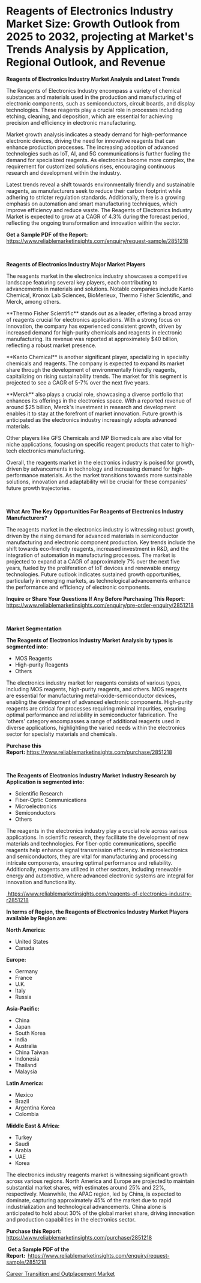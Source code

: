 <p><h1>Reagents of Electronics Industry Market Size: Growth Outlook from 2025 to 2032, projecting at Market's Trends Analysis by Application, Regional Outlook, and Revenue</h1></p><p><strong>Reagents of Electronics Industry Market Analysis and Latest Trends</strong></p>
<p><p>The Reagents of Electronics Industry encompass a variety of chemical substances and materials used in the production and manufacturing of electronic components, such as semiconductors, circuit boards, and display technologies. These reagents play a crucial role in processes including etching, cleaning, and deposition, which are essential for achieving precision and efficiency in electronic manufacturing.</p><p>Market growth analysis indicates a steady demand for high-performance electronic devices, driving the need for innovative reagents that can enhance production processes. The increasing adoption of advanced technologies such as IoT, AI, and 5G communications is further fueling the demand for specialized reagents. As electronics become more complex, the requirement for customized solutions rises, encouraging continuous research and development within the industry.</p><p>Latest trends reveal a shift towards environmentally friendly and sustainable reagents, as manufacturers seek to reduce their carbon footprint while adhering to stricter regulation standards. Additionally, there is a growing emphasis on automation and smart manufacturing techniques, which improve efficiency and reduce waste. The Reagents of Electronics Industry Market is expected to grow at a CAGR of 4.3% during the forecast period, reflecting the ongoing transformation and innovation within the sector.</p></p>
<p><strong>Get a Sample PDF of the Report:&nbsp;</strong> <a href="https://www.reliablemarketinsights.com/enquiry/request-sample/2851218?utm_campaign=2475&utm_medium=2&utm_source=Github&utm_content=ia&utm_term=11032025&utm_id=reagents-of-electronics-industry">https://www.reliablemarketinsights.com/enquiry/request-sample/2851218</a></p>
<p>&nbsp;</p>
<p><strong>Reagents of Electronics Industry Major Market Players</strong></p>
<p><p>The reagents market in the electronics industry showcases a competitive landscape featuring several key players, each contributing to advancements in materials and solutions. Notable companies include Kanto Chemical, Kronox Lab Sciences, BioMerieux, Thermo Fisher Scientific, and Merck, among others.</p><p>**Thermo Fisher Scientific** stands out as a leader, offering a broad array of reagents crucial for electronics applications. With a strong focus on innovation, the company has experienced consistent growth, driven by increased demand for high-purity chemicals and reagents in electronic manufacturing. Its revenue was reported at approximately $40 billion, reflecting a robust market presence.</p><p>**Kanto Chemical** is another significant player, specializing in specialty chemicals and reagents. The company is expected to expand its market share through the development of environmentally friendly reagents, capitalizing on rising sustainability trends. The market for this segment is projected to see a CAGR of 5-7% over the next five years.</p><p>**Merck** also plays a crucial role, showcasing a diverse portfolio that enhances its offerings in the electronics space. With a reported revenue of around $25 billion, Merck's investment in research and development enables it to stay at the forefront of market innovation. Future growth is anticipated as the electronics industry increasingly adopts advanced materials.</p><p>Other players like GFS Chemicals and MP Biomedicals are also vital for niche applications, focusing on specific reagent products that cater to high-tech electronics manufacturing.</p><p>Overall, the reagents market in the electronics industry is poised for growth, driven by advancements in technology and increasing demand for high-performance materials. As the market transitions towards more sustainable solutions, innovation and adaptability will be crucial for these companies’ future growth trajectories.</p></p>
<p>&nbsp;</p>
<p><strong>What Are The Key Opportunities For Reagents of Electronics Industry Manufacturers?</strong></p>
<p><p>The reagents market in the electronics industry is witnessing robust growth, driven by the rising demand for advanced materials in semiconductor manufacturing and electronic component production. Key trends include the shift towards eco-friendly reagents, increased investment in R&D, and the integration of automation in manufacturing processes. The market is projected to expand at a CAGR of approximately 7% over the next five years, fueled by the proliferation of IoT devices and renewable energy technologies. Future outlook indicates sustained growth opportunities, particularly in emerging markets, as technological advancements enhance the performance and efficiency of electronic components.</p></p>
<p><strong>Inquire or Share Your Questions If Any Before Purchasing This Report:</strong> <a href="https://www.reliablemarketinsights.com/enquiry/pre-order-enquiry/2851218?utm_campaign=2475&utm_medium=2&utm_source=Github&utm_content=ia&utm_term=11032025&utm_id=reagents-of-electronics-industry">https://www.reliablemarketinsights.com/enquiry/pre-order-enquiry/2851218</a></p>
<p>&nbsp;</p>
<p><strong>Market Segmentation</strong></p>
<p><strong>The Reagents of Electronics Industry Market Analysis by types is segmented into:</strong></p>
<p><ul><li>MOS Reagents</li><li>High-purity Reagents</li><li>Others</li></ul></p>
<p><p>The electronics industry market for reagents consists of various types, including MOS reagents, high-purity reagents, and others. MOS reagents are essential for manufacturing metal-oxide-semiconductor devices, enabling the development of advanced electronic components. High-purity reagents are critical for processes requiring minimal impurities, ensuring optimal performance and reliability in semiconductor fabrication. The 'others' category encompasses a range of additional reagents used in diverse applications, highlighting the varied needs within the electronics sector for specialty materials and chemicals.</p></p>
<p><strong>Purchase this Report:&nbsp;</strong><a href="https://www.reliablemarketinsights.com/purchase/2851218?utm_campaign=2475&utm_medium=2&utm_source=Github&utm_content=ia&utm_term=11032025&utm_id=reagents-of-electronics-industry">https://www.reliablemarketinsights.com/purchase/2851218</a></p>
<p>&nbsp;</p>
<p><strong>The Reagents of Electronics Industry Market Industry Research by Application is segmented into:</strong></p>
<p><ul><li>Scientific Research</li><li>Fiber-Optic Communications</li><li>Microelectronics</li><li>Semiconductors</li><li>Others</li></ul></p>
<p><p>The reagents in the electronics industry play a crucial role across various applications. In scientific research, they facilitate the development of new materials and technologies. For fiber-optic communications, specific reagents help enhance signal transmission efficiency. In microelectronics and semiconductors, they are vital for manufacturing and processing intricate components, ensuring optimal performance and reliability. Additionally, reagents are utilized in other sectors, including renewable energy and automotive, where advanced electronic systems are integral for innovation and functionality.</p></p>
<p><a href="https://www.reliablemarketinsights.com/reagents-of-electronics-industry-r2851218?utm_campaign=2475&utm_medium=2&utm_source=Github&utm_content=ia&utm_term=11032025&utm_id=reagents-of-electronics-industry">&nbsp;https://www.reliablemarketinsights.com/reagents-of-electronics-industry-r2851218</a></p>
<p><strong>In terms of Region, the Reagents of Electronics Industry Market Players available by Region are:</strong></p>
<p>
    <p> <strong> North America: </strong>
        <ul>
            <li>United States</li>
            <li>Canada</li>
        </ul>
        </p> 
    <p> <strong> Europe: </strong>
        <ul>
            <li>Germany</li>
            <li>France</li>
            <li>U.K.</li>
            <li>Italy</li>
            <li>Russia</li>
        </ul>
        </p> 
    <p> <strong> Asia-Pacific: </strong>
        <ul>
            <li>China</li>
            <li>Japan</li>
            <li>South Korea</li>
            <li>India</li>
            <li>Australia</li>
            <li>China Taiwan</li>
            <li>Indonesia</li>
            <li>Thailand</li>
            <li>Malaysia</li>
        </ul>
        </p> 
    <p> <strong> Latin America: </strong>
        <ul>
            <li>Mexico</li>
            <li>Brazil</li>
            <li>Argentina Korea</li>
            <li>Colombia</li>
        </ul>
        </p> 
    <p> <strong> Middle East & Africa: </strong>
        <ul>
            <li>Turkey</li>
            <li>Saudi</li>
            <li>Arabia</li>
            <li>UAE</li>
            <li>Korea</li>
        </ul>
    </p>
    </p>
<p><p>The electronics industry reagents market is witnessing significant growth across various regions. North America and Europe are projected to maintain substantial market shares, with estimates around 25% and 22%, respectively. Meanwhile, the APAC region, led by China, is expected to dominate, capturing approximately 45% of the market due to rapid industrialization and technological advancements. China alone is anticipated to hold about 30% of the global market share, driving innovation and production capabilities in the electronics sector.</p></p>
<p><strong>Purchase this Report: </strong><a href="https://www.reliablemarketinsights.com/purchase/2851218?utm_campaign=2475&utm_medium=2&utm_source=Github&utm_content=ia&utm_term=11032025&utm_id=reagents-of-electronics-industry">https://www.reliablemarketinsights.com/purchase/2851218</a></p>
<p>&nbsp;<strong>Get a Sample PDF of the Report:&nbsp;&nbsp;</strong><a href="https://www.reliablemarketinsights.com/enquiry/request-sample/2851218?utm_campaign=2475&utm_medium=2&utm_source=Github&utm_content=ia&utm_term=11032025&utm_id=reagents-of-electronics-industry">https://www.reliablemarketinsights.com/enquiry/request-sample/2851218</a></p>
<p><strong></strong></p>
<p><p><a href="https://github.com/bauzolesco/Market-Research-Report-List-1/blob/main/career-transition-and-outplacement-market.md?utm_campaign=2475&utm_medium=2&utm_source=Github&utm_content=ia&utm_term=11032025&utm_id=reagents-of-electronics-industry">Career Transition and Outplacement Market</a></p></p>